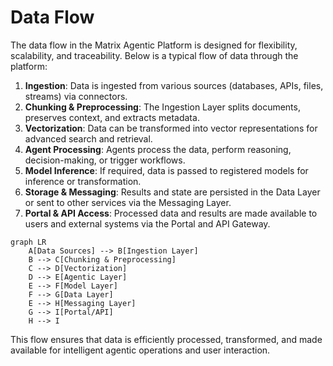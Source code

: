 # Data Flow

The data flow in the Matrix Agentic Platform is designed for flexibility, scalability, and traceability. Below is a typical flow of data through the platform:

1. **Ingestion**: Data is ingested from various sources (databases, APIs, files, streams) via connectors.
2. **Chunking & Preprocessing**: The Ingestion Layer splits documents, preserves context, and extracts metadata.
3. **Vectorization**: Data can be transformed into vector representations for advanced search and retrieval.
4. **Agent Processing**: Agents process the data, perform reasoning, decision-making, or trigger workflows.
5. **Model Inference**: If required, data is passed to registered models for inference or transformation.
6. **Storage & Messaging**: Results and state are persisted in the Data Layer or sent to other services via the Messaging Layer.
7. **Portal & API Access**: Processed data and results are made available to users and external systems via the Portal and API Gateway.

```mermaid
graph LR
    A[Data Sources] --> B[Ingestion Layer]
    B --> C[Chunking & Preprocessing]
    C --> D[Vectorization]
    D --> E[Agentic Layer]
    E --> F[Model Layer]
    F --> G[Data Layer]
    E --> H[Messaging Layer]
    G --> I[Portal/API]
    H --> I
```

This flow ensures that data is efficiently processed, transformed, and made available for intelligent agentic operations and user interaction.
